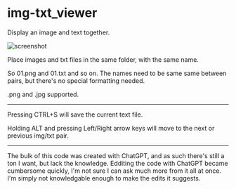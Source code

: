 # img-txt_viewer
Display an image and text together.

![screenshot](https://raw.githubusercontent.com/Nenotriple/img-txt_viewer/main/test/01.png)

Place images and txt files in the same folder, with the same name.

So 01.png and 01.txt and so on. The names need to be same same between pairs, but there's no special formatting needed.

.png and .jpg supported.

__________

Pressing CTRL+S will save the current text file.

Holding ALT and pressing Left/Right arrow keys will move to the next or previous img/txt pair.

__________

The bulk of this code was created with ChatGPT, and as such there's still a ton I want, but lack the knowledge. 
Edditing the code with ChatGPT became cumbersome quickly, I'm not sure I can ask much more from it all at once. I'm simply not knowledgable enough to make the edits it suggests.
